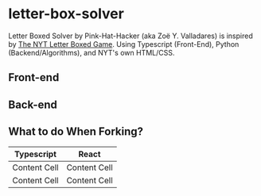 # letter-box-solver
Letter Boxed Solver by Pink-Hat-Hacker (aka Zoë Y. Valladares) is inspired by [The NYT Letter Boxed Game](https://www.nytimes.com/puzzles/letter-boxed). Using Typescript (Front-End), Python (Backend/Algorithms), and NYT's own HTML/CSS.

## Front-end

## Back-end

## What to do When Forking?
|   Typescript  |     React     |
| ------------- | ------------- |
| Content Cell  | Content Cell  |
| Content Cell  | Content Cell  |